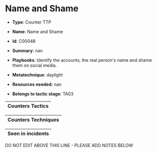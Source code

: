# Name and Shame

* **Type**: Counter TTP

* **Name**: Name and Shame

* **Id**: C00048

* **Summary**: nan

* **Playbooks**: Identify the accounts, the real person's name and shame them on social media.

* **Metatechnique**: daylight

* **Resources needed:** nan

* **Belongs to tactic stage**: TA03


| Counters Tactics |
| ---------------- |



| Counters Techniques |
| ------------------- |



| Seen in incidents |
| ----------------- |

DO NOT EDIT ABOVE THIS LINE - PLEASE ADD NOTES BELOW
